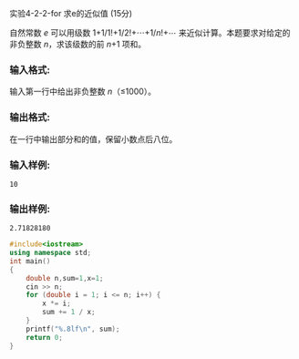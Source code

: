 实验4-2-2-for 求e的近似值 (15分)

自然常数 *e* 可以用级数 1+1/1!+1/2!+⋯+1/*n*!+⋯ 来近似计算。本题要求对给定的非负整数 *n*，求该级数的前 *n*+1 项和。

### 输入格式:

输入第一行中给出非负整数 *n*（≤1000）。

### 输出格式:

在一行中输出部分和的值，保留小数点后八位。

### 输入样例:

```in
10
```

### 输出样例:

```
2.71828180
```



```c++
#include<iostream>
using namespace std;
int main()
{
	double n,sum=1,x=1;
	cin >> n;
	for (double i = 1; i <= n; i++) {
		x *= i;
		sum += 1 / x;
	}
	printf("%.8lf\n", sum);
	return 0;
}
```

